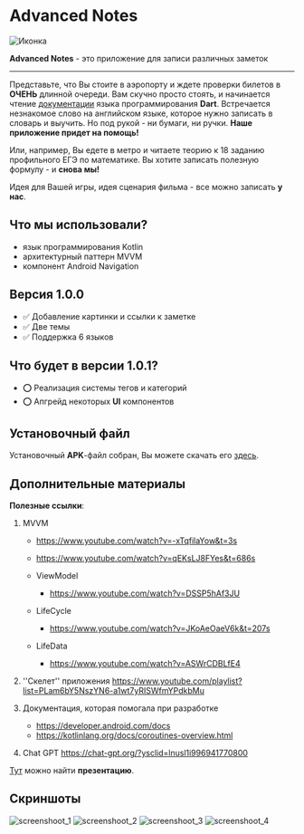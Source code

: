 # Advanced Notes 

![Иконка](app/src/main/res/mipmap-xxxhdpi/ic_launcher.png, "Иконка приложения")

**Advanced Notes** - это приложение для записи различных заметок

____

Представьте, что Вы стоите в аэропорту и ждете проверки билетов в **ОЧЕНЬ** длинной очереди. Вам скучно просто стоять, и начинается чтение [документации](https://dart.dev/guides) языка программирования **Dart**. Встречается незнакомое слово на английском языке, которое нужно записать в словарь и выучить. Но под рукой - ни бумаги, ни ручки. **Наше приложение придет на помощь!**

Или, например, Вы едете в метро и читаете теорию к 18 заданию профильного ЕГЭ по математике. Вы хотите записать полезную формулу - и **снова мы!**

Идея для Вашей игры, идея сценария фильма - все можно записать **у нас**. 

## Что мы использовали?
  + язык программирования Kotlin
  + архитектурный паттерн MVVM 
  + компонент Android Navigation
## Версия 1.0.0
  - :white_check_mark: Добавление картинки и ссылки к заметке
  - :white_check_mark: Две темы
  - :white_check_mark: Поддержка 6 языков
  
## Что будет в версии 1.0.1?
 - :o: Реализация системы тегов и категорий
 - :o: Апгрейд некоторых **UI** компонентов
  
## Установочный файл
Установочный **APK**-файл собран, Вы можете скачать его [здесь](https://github.com/Nikos-Group/AdvancedNotes/releases/tag/Advanced_Notes_version_1.0.0).

## Дополнительные материалы 

**Полезные ссылки**: 
  1. MVVM
      - https://www.youtube.com/watch?v=-xTqfilaYow&t=3s
      - https://www.youtube.com/watch?v=qEKsLJ8FYes&t=686s
        
     - ViewModel
        - https://www.youtube.com/watch?v=DSSP5hAf3JU
     - LifeСycle
        - https://www.youtube.com/watch?v=JKoAeOaeV6k&t=207s
     - LifeData
        - https://www.youtube.com/watch?v=ASWrCDBLfE4
  
  2. ''Скелет'' приложения https://www.youtube.com/playlist?list=PLam6bY5NszYN6-a1wt7yRISWfmYPdkbMu
  3. Документация, которая помогала при разработке
     - https://developer.android.com/docs
     - https://kotlinlang.org/docs/coroutines-overview.html
  4. Сhat GPT https://chat-gpt.org/?ysclid=lnusl1i996941770800

[Тут](https://docs.google.com/presentation/d/1Tw5TCVQ3g9-74oykkTBD7LUrdFwa-HW5DhHtZA-QXP0/edit#slide=id.p1) можно найти **презентацию**.

## Скриншоты 

![screenshoot_1](C:\Users\1111\Downloads\18-10-2023_01-23-28\1.png)
![screenshoot_2](C:\Users\1111\Downloads\18-10-2023_01-23-28\2.png)
![screenshoot_3](C:\Users\1111\Downloads\18-10-2023_01-23-28\3.png)
![screenshoot_4](C:\Users\1111\Downloads\18-10-2023_01-23-28\4.png)
